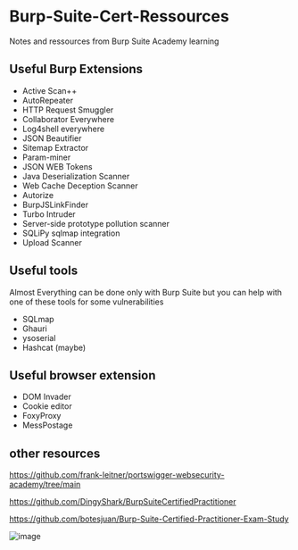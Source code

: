 # Burp-Suite-Cert-Ressources
Notes and ressources from Burp Suite Academy learning

## Useful Burp Extensions

- Active Scan++
- AutoRepeater
- HTTP Request Smuggler
- Collaborator Everywhere
- Log4shell everywhere
- JSON Beautifier
- Sitemap Extractor
- Param-miner
- JSON WEB Tokens
- Java Deserialization Scanner
- Web Cache Deception Scanner
- Autorize
- BurpJSLinkFinder
- Turbo Intruder
- Server-side prototype pollution scanner
- SQLiPy sqlmap integration
- Upload Scanner

## Useful tools

Almost Everything can be done only with Burp Suite but you can help with one of these tools for some vulnerabilities

- SQLmap
- Ghauri
- ysoserial
- Hashcat (maybe)

## Useful browser extension

- DOM Invader
- Cookie editor
- FoxyProxy
- MessPostage

## other resources

https://github.com/frank-leitner/portswigger-websecurity-academy/tree/main

https://github.com/DingyShark/BurpSuiteCertifiedPractitioner

https://github.com/botesjuan/Burp-Suite-Certified-Practitioner-Exam-Study

![image](https://github.com/mathis2001/Burp-Suite-Cert-Ressources/assets/40497633/e0e64678-d5de-46a0-967f-82deaa5562bf)

